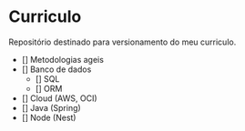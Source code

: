 # Curriculo
 Repositório destinado para versionamento do meu curriculo.


 - [] Metodologias ageis
 - [] Banco de dados
   - [] SQL
   - [] ORM
 - [] Cloud (AWS, OCI)
 - [] Java (Spring)
 - [] Node (Nest)
